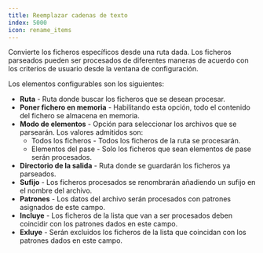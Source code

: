 ```yaml
---
title: Reemplazar cadenas de texto
index: 5000
icon: rename_items
---
```


Convierte los ficheros específicos desde una ruta dada. Los ficheros parseados pueden ser procesados de diferentes maneras de acuerdo con los criterios de usuario desde la ventana de configuración.

Los elementos configurables son los siguientes:

- **Ruta** - Ruta donde buscar los ficheros que se desean procesar.
- **Poner fichero en memoria** - Habilitando esta opción, todo el contenido del fichero se almacena en memoria.
- **Modo de elementos** - Opción para seleccionar los archivos que se parsearán. Los valores admitidos son:
    - Todos los ficheros - Todos los ficheros de la ruta se procesarán.
    - Elementos del pase - Solo los ficheros que sean elementos de pase serán procesados.
- **Directorio de la salida** - Ruta donde se guardarán los ficheros ya parseados.
- **Sufijo** - Los ficheros procesados se renombrarán añadiendo un sufijo en el nombre del archivo.
- **Patrones** - Los datos del archivo serán procesados con patrones asignados de este campo.
- **Incluye** - Los ficheros de la lista que van a ser procesados deben coincidir con los patrones dados en este campo.
- **Exluye** - Serán excluidos los ficheros de la lista que coincidan con los patrones dados en este campo.